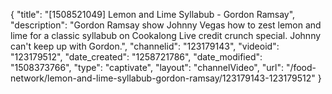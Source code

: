 {
    "title": "[1508521049] Lemon and Lime Syllabub - Gordon Ramsay",
    "description": "Gordon Ramsay show Johnny Vegas how to zest lemon and lime for a classic syllabub on Cookalong Live credit crunch special. Johnny can't keep up with Gordon.",
    "channelid": "123179143",
    "videoid": "123179512",
    "date_created": "1258721786",
    "date_modified": "1508373766",
    "type": "captivate",
    "layout": "channelVideo",
    "url": "\/food-network\/lemon-and-lime-syllabub-gordon-ramsay\/123179143-123179512"
}